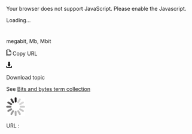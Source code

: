 Your browser does not support JavaScript. Please enable the Javascript.

Loading...

# 

megabit, Mb, Mbit

![Copy URL](megabit_files/Copy.png)
Copy URL

![Download](megabit_files/Download.png)

Download topic

See [Bits and bytes term collection](https://worldready.cloudapp.net/Styleguide/Read?id=2700&topicid=26920)

![In progress](megabit_files/activity-large.gif)

URL :
